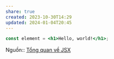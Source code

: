 ```yaml
---
share: true
created: 2023-10-30T14:29
updated: 2024-01-04T20:45
---
```


```jsx
const element = <h1>Hello, world!</h1>;
```
Nguồn:: [Tổng quan về JSX](https://viblo.asia/p/tong-quan-ve-jsx-Qbq5QqBL5D8)